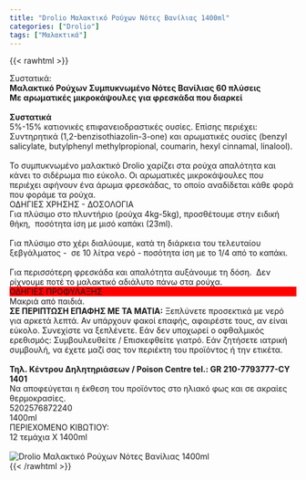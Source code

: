 ```yaml
---
title: "Drolio Μαλακτικό Ρούχων Νότες Βανίλιας 1400ml"
categories: ["Drolio"]
tags: ["Μαλακτικά"]
---
```

{{< rawhtml >}}

<div class="sload173"><div class="product"><div id="sistatika">Συστατικά:</div><div class="alltext"><strong>Μαλακτικό Ρούχων Συμπυκνωμένο Νότες Βανίλιας 60 πλύσεις<br>Με αρωματικές μικροκάψουλες για φρεσκάδα που διαρκεί</strong><br><br><strong>Συστατικά</strong><br>5%-15% κατιονικές επιφανειοδραστικές ουσίες. Επίσης περιέχει: Συντηρητικά (1,2-benzisothiazolin-3-one) και αρωματικές ουσίες (benzyl salicylate, butylphenyl methylpropional, coumarin, hexyl cinnamal, linalool).<br><br>Το συμπυκνωμένο μαλακτικό Drolio χαρίζει στα ρούχα απαλότητα και κάνει το σιδέρωμα πιο εύκολο. Οι αρωματικές μικροκάψουλες που περιέχει αφήνουν ένα άρωμα φρεσκάδας, το οποίο αναδίδεται κάθε φορά που φοράμε τα ρούχα.</div><div class="whead">ΟΔΗΓΙΕΣ ΧΡΗΣΗΣ - ΔΟΣΟΛΟΓΙΑ</div><div class="all2">Για πλύσιμο στο πλυντήριο (ρούχα 4kg-5kg), προσθέτουμε στην ειδική θήκη,&nbsp; ποσότητα ίση με μισό καπάκι (23ml).&nbsp;<br><br>Για πλύσιμο στο χέρι διαλύουμε, κατά τη διάρκεια του τελευταίου ξεβγάλματος -&nbsp; σε 10 λίτρα νερό - ποσότητα ίση με το 1/4 από το καπάκι.&nbsp;<br><br>Για περισσότερη φρεσκάδα και απαλότητα αυξάνουμε τη δόση.&nbsp; Δεν ρίχνουμε ποτέ το μαλακτικό αδιάλυτο πάνω στα ρούχα.</div><div class="keno"></div><div style="background:red" class="whead">ΟΔΗΓΙΕΣ ΠΡΟΦΥΛΑΞΗΣ</div><div class="all2">Μακριά από παιδιά.<br><strong>ΣΕ ΠΕΡΙΠΤΩΣΗ ΕΠΑΦΗΣ ΜΕ ΤΑ ΜΑΤΙΑ:</strong> Ξεπλύνετε προσεκτικά με νερό για αρκετά λεπτά. Αν υπάρχουν φακοί επαφής, αφαιρέστε τους, αν είναι εύκολο. Συνεχίστε να ξεπλένετε. Εάν δεν υποχωρεί ο οφθαλμικός ερεθισμός: Συμβουλευθείτε / Επισκεφθείτε γιατρό. Εάν ζητήσετε ιατρική συμβουλή, να έχετε μαζί σας τον περιέκτη του προϊόντος ή την ετικέτα.<br><br><strong>Τηλ. Κέντρου Δηλητηριάσεων / Poison Centre tel.: GR 210-7793777-CY 1401</strong><br>Να αποφεύγεται η έκθεση του προϊόντος στο ηλιακό φως και σε ακραίες θερμοκρασίες.</div><div class="keno"></div><div id="barcode"><div id="barimage1"></div><span id="bartext">5202576872240</span></div><div id="varos"><div id="varosimage1"></div><span id="varostext">1400ml</span></div><div id="kivotio">ΠΕΡΙΕΧΟΜΕΝΟ ΚΙΒΩΤΙΟΥ:<br>12 τεμάχια Χ 1400ml</div><br><div class="pimg"><img alt="Drolio Μαλακτικό Ρούχων Νότες Βανίλιας 1400ml" title="Drolio Μαλακτικό Ρούχων Νότες Βανίλιας 1400ml" src="/media/images/drolio-malaktiko-rouxwn-notes-banilias-1400ml.jpg"></div></div></div>
{{< /rawhtml >}}


